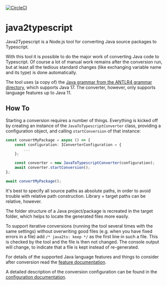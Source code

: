 [![CircleCI](https://circleci.com/gh/mike-lischke/java2typescript/tree/master.svg?style=svg)](https://circleci.com/gh/mike-lischke/java2typescript/tree/master)

# **java2typescript**

Java2Typescript is a Node.js tool for converting Java source packages to Typescript.

With this tool it is possible to do the major work of converting Java code to Typescript. Of course a lot of manual work remains after the conversion run, but at least all the tedious standard changes (like exchanging variable name and its type) is done automatically.

The tool uses (a copy of) the [Java grammar from the ANTLR4 grammar directory](https://github.com/antlr/grammars-v4/tree/master/java/java), which supports Java 17. The converter, however, only supports language features up to Java 11.

## How To

Starting a conversion requires a number of things. Everything is kicked off by creating an instance of the `JavaToTypescriptConverter` class, providing a configuration object, and calling `startConversion` of that instance:

```typescript
const convertMyPackage = async () => {
    const configuration: IConverterConfiguration = {
        ...
    };

    const converter = new JavaToTypescriptConverter(configuration);
    await converter.startConversion();
};

await convertMyPackage();
```

It's best to specify all source paths as absolute paths, in order to avoid trouble with relative path construction. Library + target paths can be relative, however.

The folder structure of a Java project/package is recreated in the target folder, which helps to locate the generated files more easily.

To support iterative conversions (running the tool several times with the same settings) without overwriting good files (e.g. when you have fixed errors in a file) add `/* java2ts: keep */` as the first line in such a file. This is checked by the tool and the file is then not changed. The console output will change, to indicate that a file is kept instead of re-generated.

For details of the supported Java language features and things to consider after conversion read the [feature documentation](doc/features.md).

A detailed description of the conversion configuration can be found in the [configuration documentation](doc/configuration.md).

